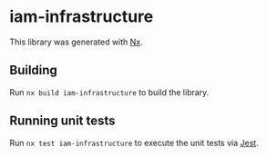 # iam-infrastructure

This library was generated with [Nx](https://nx.dev).

## Building

Run `nx build iam-infrastructure` to build the library.

## Running unit tests

Run `nx test iam-infrastructure` to execute the unit tests via [Jest](https://jestjs.io).
